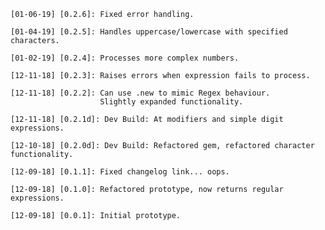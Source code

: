     [01-06-19] [0.2.6]: Fixed error handling.
    
    [01-04-19] [0.2.5]: Handles uppercase/lowercase with specified characters.

    [01-02-19] [0.2.4]: Processes more complex numbers.

    [12-11-18] [0.2.3]: Raises errors when expression fails to process. 

    [12-11-18] [0.2.2]: Can use .new to mimic Regex behaviour.
                        Slightly expanded functionality.

    [12-11-18] [0.2.1d]: Dev Build: At modifiers and simple digit expressions.

    [12-10-18] [0.2.0d]: Dev Build: Refactored gem, refactored character functionality.

    [12-09-18] [0.1.1]: Fixed changelog link... oops.

    [12-09-18] [0.1.0]: Refactored prototype, now returns regular expressions.

    [12-09-18] [0.0.1]: Initial prototype.